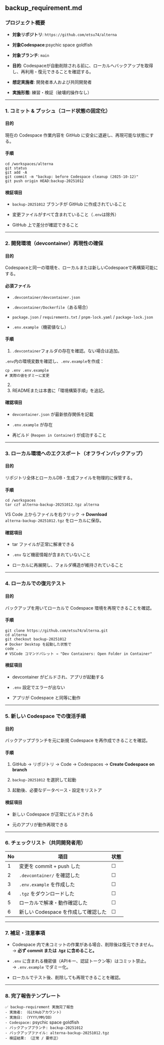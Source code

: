 ## **backup\_requirement.md**

### **プロジェクト概要**

* **対象リポジトリ**: `https://github.com/etsu74/alterna`  
* **対象Codespace**:psychic space goldfish  
* **対象ブランチ**: `main`

* **目的**: Codespaceが自動削除される前に、ローカルへバックアップを取得し、再利用・復元できることを確認する。

* **想定実施者**: 開発者本人および共同開発者

* **実施形態**: 練習・検証（破壊的操作なし）

---

### **1\. コミット & プッシュ（コード状態の固定化）**

#### **目的**

現在の Codespace 作業内容を GitHub に安全に退避し、再現可能な状態にする。

#### **手順**

`cd /workspaces/alterna`  
`git status`  
`git add -A`  
`git commit -m "backup: before Codespace cleanup (2025-10-12)"`  
`git push origin HEAD:backup-20251012`

#### **検証項目**

* `backup-20251012` ブランチが GitHub に作成されていること

* 変更ファイルがすべて含まれていること（`.env`は除外）

* GitHub 上で差分が確認できること

---

### **2\. 開発環境（devcontainer）再現性の確保**

#### **目的**

Codespaceと同一の環境を、ローカルまたは新しいCodespaceで再構築可能にする。

#### **必須ファイル**

* `.devcontainer/devcontainer.json`

* `.devcontainer/Dockerfile`（ある場合）

* `package.json` / `requirements.txt` / `pnpm-lock.yaml` / `package-lock.json`

* `.env.example`（機密値なし）

#### **手順**

1. `.devcontainer`フォルダの存在を確認。ない場合は追加。

`.env`内の環境変数を確認し、`.env.example`を作成：

 `cp .env .env.example`  
`# 実際の値をダミーに変更`

2.   
3. READMEまたは本書に「環境構築手順」を追記。

#### **確認項目**

* `devcontainer.json` が最新依存関係を記載

* `.env.example` が存在

* 再ビルド (`Reopen in Container`) が成功すること

---

### **3\. ローカル環境へのエクスポート（オフラインバックアップ）**

#### **目的**

リポジトリ全体とローカルDB・生成ファイルを物理的に保管する。

#### **手順**

`cd /workspaces`  
`tar czf alterna-backup-20251012.tgz alterna`

VS Code 上からファイルを右クリック → **Download**  
 `alterna-backup-20251012.tgz` をローカルに保存。

#### **確認項目**

* tar ファイルが正常に解凍できる

* `.env` など機密情報が含まれていないこと

* ローカルに再展開し、フォルダ構造が維持されていること

---

### **4\. ローカルでの復元テスト**

#### **目的**

バックアップを用いてローカルで Codespace 環境を再現できることを確認。

#### **手順**

`git clone https://github.com/etsu74/alterna.git`  
`cd alterna`  
`git checkout backup-20251012`  
`# Docker Desktop を起動した状態で`  
`code .`  
`# VSCode コマンドパレット → "Dev Containers: Open Folder in Container"`

#### **検証項目**

* devcontainer がビルドされ、アプリが起動する

* `.env` 設定でエラーが出ない

* アプリが Codespace と同等に動作

---

### **5\. 新しい Codespace での復活手順**

#### **目的**

バックアップブランチを元に新規 Codespace を再作成できることを確認。

#### **手順**

1. GitHub → リポジトリ → Code → Codespaces → **Create Codespace on branch**

2. `backup-20251012` を選択して起動

3. 起動後、必要なデータベース・設定をリストア

#### **検証項目**

* 新しい Codespace が正常にビルドされる

* 元のアプリが動作再現できる

---

### **6\. チェックリスト（共同開発者用）**

| No | 項目 | 状態 |
| ----- | ----- | ----- |
| 1 | 変更を commit \+ push した | ☐ |
| 2 | `.devcontainer/` を確認した | ☐ |
| 3 | `.env.example` を作成した | ☐ |
| 4 | `.tgz` をダウンロードした | ☐ |
| 5 | ローカルで解凍・動作確認した | ☐ |
| 6 | 新しい Codespace を作成して確認した | ☐ |

---

### **7\. 補足・注意事項**

* Codespace 内で未コミットの作業がある場合、削除後は復元できません。  
   → **必ず commit または .tgz に含めること。**

* `.env` に含まれる機密値（APIキー、認証トークン等）はコミット禁止。  
   → `.env.example` でダミー化。

* ローカルでテスト後、削除しても再現できることを確認。

---

### **8\. 完了報告テンプレート**

`✅ backup-requirement 実施完了報告`  
`- 実施者: （GitHubアカウント）`  
`- 実施日: （YYYY/MM/DD）`  
`- Codespace:` psychic space goldfish  
`- バックアップブランチ: backup-20251012`  
`- バックアップファイル: alterna-backup-20251012.tgz`  
`- 検証結果: （正常 / 要修正）`

